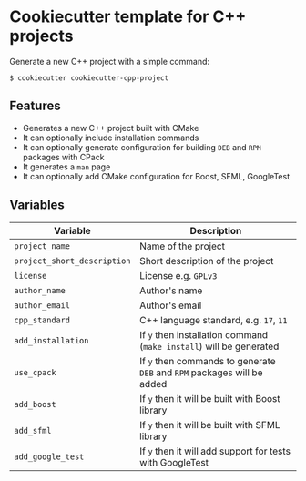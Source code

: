 # Cookiecutter template for C++ projects

Generate a new C++ project with a simple command:

```
$ cookiecutter cookiecutter-cpp-project
```

## Features

- Generates a new C++ project built with CMake
- It can optionally include installation commands
- It can optionally generate configuration for building `DEB` and `RPM` packages with CPack
- It generates a `man` page
- It can optionally add CMake configuration for Boost, SFML, GoogleTest

## Variables

| Variable       | Description         |
|----------------|---------------------|
| `project_name` | Name of the project |
| `project_short_description` | Short description of the project |
| `license` | License e.g. `GPLv3` |
| `author_name` | Author's name |
| `author_email` | Author's email |
| `cpp_standard` | C++ language standard, e.g. `17`, `11` |
| `add_installation` | If `y` then installation command (`make install`) will be generated |
| `use_cpack` | If `y` then commands to generate `DEB` and `RPM` packages will be added |
| `add_boost` | If `y` then it will be built with Boost library |
| `add_sfml` | If `y` then it will be built with SFML library |
| `add_google_test` | If `y` then it will add support for tests with GoogleTest |
